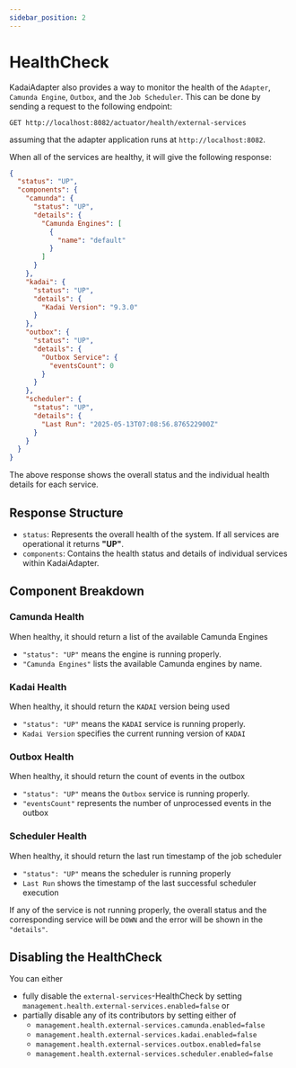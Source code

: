 ```yaml
---
sidebar_position: 2
---
```


# HealthCheck

KadaiAdapter also provides a way to monitor the health of the `Adapter`,
`Camunda Engine`, `Outbox`, and the `Job Scheduler`. This can be done by sending a request to
the following endpoint:

```
GET http://localhost:8082/actuator/health/external-services
```
assuming that the adapter application runs at `http://localhost:8082`.

When all of the services are healthy, it will give the following response:

```json
{
  "status": "UP",
  "components": {
    "camunda": {
      "status": "UP",
      "details": {
        "Camunda Engines": [
          {
            "name": "default"
          }
        ]
      }
    },
    "kadai": {
      "status": "UP",
      "details": {
        "Kadai Version": "9.3.0"
      }
    },
    "outbox": {
      "status": "UP",
      "details": {
        "Outbox Service": {
          "eventsCount": 0
        }
      }
    },
    "scheduler": {
      "status": "UP",
      "details": {
        "Last Run": "2025-05-13T07:08:56.876522900Z"
      }
    }
  }
}
```
The above response shows the overall status and the individual health details
for each service.

## Response Structure
- `status`: Represents the overall health of the system. If all services are operational
  it returns **"UP"**.
- `components`: Contains the health status and details of individual services within KadaiAdapter.

## Component Breakdown

### Camunda Health
When healthy, it should return a list of the available Camunda Engines
- `"status": "UP"` means the engine is running properly.
- `"Camunda Engines"` lists the available Camunda engines by name.

### Kadai Health
When healthy, it should return the `KADAI` version being used
- `"status": "UP"` means the `KADAI` service is running properly.
- `Kadai Version` specifies the current running version of `KADAI`

### Outbox Health
When healthy, it should return the count of events in the outbox
- `"status": "UP"` means the `Outbox` service is running properly.
- `"eventsCount"` represents the number of unprocessed events in the outbox

### Scheduler Health
When healthy, it should return the last run timestamp of the job scheduler
- `"status": "UP"` means the scheduler is running properly
- `Last Run` shows the timestamp of the last successful scheduler execution

If any of the service is not running properly, the overall status and the corresponding
service will be `DOWN` and the error will be shown in the `"details"`.

## Disabling the HealthCheck
You can either
- fully disable the `external-services`-HealthCheck by setting `management.health.external-services.enabled=false` or
- partially disable any of its contributors by setting either of
    - `management.health.external-services.camunda.enabled=false`
    - `management.health.external-services.kadai.enabled=false`
    - `management.health.external-services.outbox.enabled=false`
    - `management.health.external-services.scheduler.enabled=false `